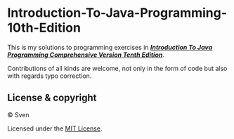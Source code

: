 # Introduction-To-Java-Programming-10th-Edition

This is my solutions to programming exercises in [***Introduction To Java Programming Comprehensive Version Tenth Edition***](http://wps.pearsoned.com/ecs_liang_ijp_10/).

Contributions of all kinds are welcome, not only in the form of code but also with regards typo correction.


## License & copyright

© Sven

Licensed under the [MIT License](https://github.com/Sven97/Introduction-To-Java-Programming-10th-Edition/blob/master/LICENSE).
